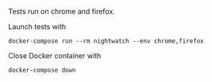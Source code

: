Tests run on chrome and firefox.

Launch tests with

```
docker-compose run --rm nightwatch --env chrome,firefox
```

Close Docker container with
```
docker-compose down
```